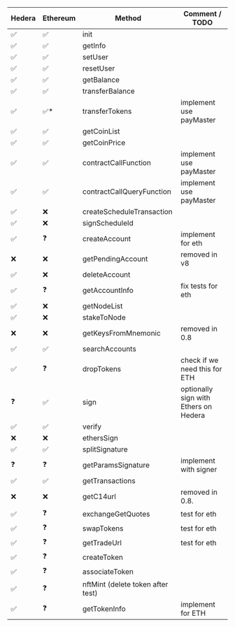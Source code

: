 
| Hedera | Ethereum | Method                            | Comment / TODO                        |
|------|----------|-----------------------------------|---------------------------------------|
| ✅    | ✅        | init                              |                                       |
| ✅    | ✅        | getInfo                           |                                       |
| ✅    | ✅        | setUser                           |                                       |
| ✅    | ✅        | resetUser                         |                                       |
| ✅    | ✅        | getBalance                        |                                       |
| ✅    | ✅        | transferBalance                   |                                       |
| ✅    | ✅*       | transferTokens                    | implement use payMaster               |
| ✅    | ✅        | getCoinList                       |                                       |
| ✅    | ✅        | getCoinPrice                      |                                       |
| ✅    | ✅        | contractCallFunction              | implement use payMaster               |
| ✅    | ✅        | contractCallQueryFunction         | implement use payMaster               |
| ✅    | ❌        | createScheduleTransaction         |                                       |
| ✅    | ❌        | signScheduleId                    |                                       |
| ✅    | ❓        | createAccount                     | implement for eth                     |
| ❌    | ❌        | getPendingAccount                 | removed in v8                         |
| ✅    | ❌        | deleteAccount                     |                                       |
| ✅    | ❓        | getAccountInfo                    | fix tests for eth                     |
| ✅    | ❌        | getNodeList                       |                                       |
| ✅    | ❌        | stakeToNode                       |                                       |
| ❌    | ❌        | getKeysFromMnemonic               | removed in 0.8                        |
| ✅    | ✅        | searchAccounts                    |                                       |
| ✅    | ❓        | dropTokens                        | check if we need this for ETH         |
| ❓    | ✅        | sign                              | optionally sign with Ethers on Hedera |
| ✅    | ✅        | verify                            |                                       |
| ❌    | ❌        | ethersSign                        |                                       |
| ✅    | ✅        | splitSignature                    |                                       |
| ❓    | ❓        | getParamsSignature                | implement with signer                 |
| ✅    | ✅        | getTransactions                   |                                       |
| ❌    | ❌        | getC14url                         | removed in 0.8.                       |
| ✅    | ❓        | exchangeGetQuotes                 | test for eth                          |
| ✅    | ❓        | swapTokens                        | test for eth                          |
| ✅    | ❓        | getTradeUrl                       | test for eth                          |
| ✅    | ❓        | createToken                       |                                       |
| ✅    | ❓        | associateToken                    |                                       |
| ✅    | ❓        | nftMint (delete token after test) |                                       |
| ✅    | ❓        | getTokenInfo                      | implement for ETH                     |

